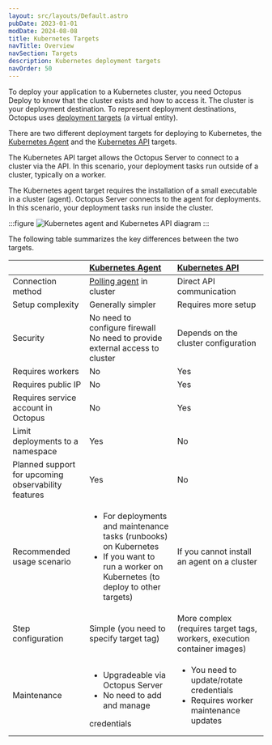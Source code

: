 ```yaml
---
layout: src/layouts/Default.astro
pubDate: 2023-01-01
modDate: 2024-08-08
title: Kubernetes Targets
navTitle: Overview
navSection: Targets
description: Kubernetes deployment targets
navOrder: 50
---
```


To deploy your application to a Kubernetes cluster, you need Octopus Deploy to know that the cluster exists and how to access it. The cluster is your deployment destination. To represent deployment destinations, Octopus uses [deployment targets](docs/infrastructure/deployment-targets) (a virtual entity). 

There are two different deployment targets for deploying to Kubernetes, the [Kubernetes Agent](/docs/kubernetes/targets/kubernetes-agent) and the [Kubernetes API](/docs/kubernetes/targets/kubernetes-api) targets.

The Kubernetes API target allows the Octopus Server to connect to a cluster via the API. In this scenario, your deployment tasks run outside of a cluster, typically on a worker.

The Kubernetes agent target requires the installation of a small executable in a cluster (agent).  Octopus Server connects to the agent for deployments. In this scenario, your deployment tasks run inside the cluster.

:::figure
![Kubernetes agent and Kubernetes API diagram](/docs/infrastructure/deployment-targets/kubernetes/diagram-kubernetes-targets.png)
:::

The following table summarizes the key differences between the two targets.

|                                                      | [Kubernetes Agent](/docs/kubernetes/targets/kubernetes-agent)                                                                         | [Kubernetes API](/docs/kubernetes/targets/kubernetes-api)                 |
| :--------------------------------------------------- | :-------------------------------------------------------------------------------------------------------------------------------------------------------------- | :-------------------------------------------------------------------------------------------------- |
| Connection method                                    | [Polling agent](/docs/infrastructure/deployment-targets/tentacle/tentacle-communication#polling-tentacles) in cluster                                                                                                                                        | Direct API communication                                                                            |
| Setup complexity                                     | Generally simpler                                                                                                                                               | Requires more setup                                                                                 |
| Security                                             | No need to configure firewall<br />No need to provide external access to cluster                                                                                | Depends on the cluster configuration                                                                |
| Requires workers                                     | No                                                                                                                                                              | Yes                                                                                                 |
| Requires public IP                                   | No                                                                                                                                                              | Yes                                                                                                 |
| Requires service account in Octopus                  | No                                                                                                                                                              | Yes                                                                                                 |
| Limit deployments to a namespace                     | Yes                                                                                                                                                             | No                                                                                                  |
| Planned support for upcoming observability  features | Yes                                                                                                                                                             | No                                                                                                  |
| Recommended usage scenario                           | <ul><li>For deployments and maintenance tasks (runbooks) on Kubernetes</li><li>If you want to run a worker on Kubernetes (to deploy to other targets)</li></ul> | If you cannot install an agent on a cluster                                                         |
| Step configuration                                   | Simple (you need to specify target tag)                                                                                                                         | More complex (requires target tags, workers, execution container images)                            |
| Maintenance                                          | <ul><li>Upgradeable via Octopus Server</li><li>No need to add and manage</li></ul> credentials                                                                   | <ul><li>You need to update/rotate credentials</li><li>Requires worker maintenance updates</li></ul> |
